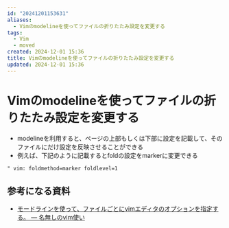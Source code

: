 ```yaml
---
id: "20241201153631"
aliases:
  - Vimのmodelineを使ってファイルの折りたたみ設定を変更する
tags:
  - Vim
  - moved
created: 2024-12-01 15:36
title: Vimのmodelineを使ってファイルの折りたたみ設定を変更する
updated: 2024-12-01 15:36
---
```


# Vimのmodelineを使ってファイルの折りたたみ設定を変更する

- modelineを利用すると、ページの上部もしくは下部に設定を記載して、そのファイルにだけ設定を反映させることができる
- 例えば、下記のように記載するとfoldの設定をmarkerに変更できる

```
" vim: foldmethod=marker foldlevel=1
```

## 参考になる資料

- [モードラインを使って、ファイルごとにvimエディタのオプションを指定する。 — 名無しのvim使い](https://nanasi.jp/articles/howto/file/modeline.html)
